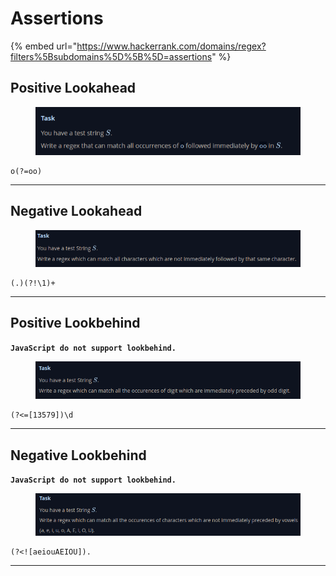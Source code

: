 # Assertions

{% embed url="https://www.hackerrank.com/domains/regex?filters%5Bsubdomains%5D%5B%5D=assertions" %}

## Positive Lookahead

<figure><img src="../.gitbook/assets/image (6) (1) (1) (1) (1).png" alt=""><figcaption></figcaption></figure>

```regex
o(?=oo)
```

***

## Negative Lookahead

<figure><img src="../.gitbook/assets/image (5) (1) (1) (1) (1).png" alt=""><figcaption></figcaption></figure>

```regex
(.)(?!\1)+
```

***

## Positive Lookbehind

**`JavaScript do not support lookbehind.`**

<figure><img src="../.gitbook/assets/image (7) (1) (1).png" alt=""><figcaption></figcaption></figure>

```regex
(?<=[13579])\d
```

***

## Negative Lookbehind

**`JavaScript do not support lookbehind.`**

<figure><img src="../.gitbook/assets/image (8) (1) (1).png" alt=""><figcaption></figcaption></figure>

```regex
(?<![aeiouAEIOU]).
```

***
